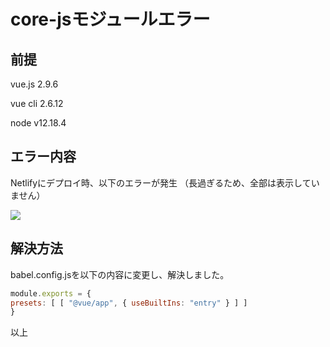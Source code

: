 # core-jsモジュールエラー
## 前提
vue.js 2.9.6

vue cli 2.6.12

node  v12.18.4

## エラー内容
Netlifyにデプロイ時、以下のエラーが発生
（長過ぎるため、全部は表示していません）

<img src="./img/article006/core-js_error.png" decoding="async">

## 解決方法
babel.config.jsを以下の内容に変更し、解決しました。

```javascript
module.exports = {
presets: [ [ "@vue/app", { useBuiltIns: "entry" } ] ]
}
```

以上
